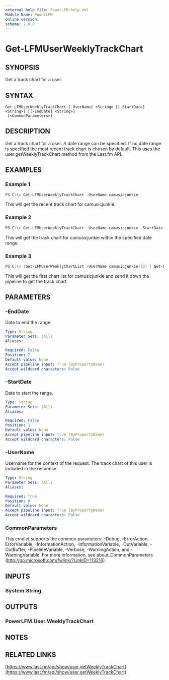 ```yaml
---
external help file: PowerLFM-help.xml
Module Name: PowerLFM
online version:
schema: 2.0.0
---
```


# Get-LFMUserWeeklyTrackChart

## SYNOPSIS
Get a track chart for a user.

## SYNTAX

```
Get-LFMUserWeeklyTrackChart [-UserName] <String> [[-StartDate] <String>] [[-EndDate] <String>]
 [<CommonParameters>]
```

## DESCRIPTION
Get a track chart for a user. A date range can be specified. If no date range is specified the most recent track chart is chosen by default. This uses the user.getWeeklyTrackChart method from the Last.fm API.

## EXAMPLES

### Example 1
```powershell
PS C:\> Get-LFMUserWeeklyTrackChart -UserName camusicjunkie
```

This will get the recent track chart for camusicjunkie.

### Example 2
```powershell
PS C:\> Get-LFMUserWeeklyTrackChart -UserName camusicjunkie -StartDate 11/1/2018 -EndDate 12/1/2018
```

This will get the track chart for camusicjunkie within the specified date range.

### Example 3
```powershell
PS C:\> (Get-LFMUserWeeklyChartList -UserName camusicjunkie)[0] | Get-LFMUserWeeklyTrackChart
```

This will get the first chart list for camusicjunkie and send it down the pipeline to get the track chart.

## PARAMETERS

### -EndDate
Date to end the range.

```yaml
Type: String
Parameter Sets: (All)
Aliases:

Required: False
Position: 2
Default value: None
Accept pipeline input: True (ByPropertyName)
Accept wildcard characters: False
```

### -StartDate
Date to start the range.

```yaml
Type: String
Parameter Sets: (All)
Aliases:

Required: False
Position: 1
Default value: None
Accept pipeline input: True (ByPropertyName)
Accept wildcard characters: False
```

### -UserName
Username for the context of the request. The track chart of this user is included in the response.

```yaml
Type: String
Parameter Sets: (All)
Aliases:

Required: True
Position: 0
Default value: None
Accept pipeline input: True (ByPropertyName)
Accept wildcard characters: False
```

### CommonParameters
This cmdlet supports the common parameters: -Debug, -ErrorAction, -ErrorVariable, -InformationAction, -InformationVariable, -OutVariable, -OutBuffer, -PipelineVariable, -Verbose, -WarningAction, and -WarningVariable. For more information, see about_CommonParameters (http://go.microsoft.com/fwlink/?LinkID=113216).

## INPUTS

### System.String

## OUTPUTS

### PowerLFM.User.WeeklyTrackChart

## NOTES

## RELATED LINKS

[https://www.last.fm/api/show/user.getWeeklyTrackChart](https://www.last.fm/api/show/user.getWeeklyTrackChart)
